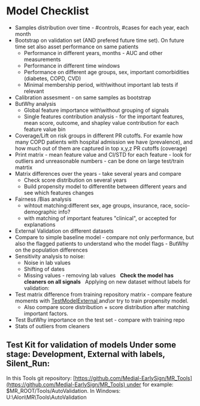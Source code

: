 # Model Checklist
- Samples distribution over time - #controls, #cases for each year, each month
- Bootstrap on validation set (AND prefered future time set). On future time set also asset performance on same patients
  - Performance in different years, months - AUC and other measurements
  - Performance in different time windows
  - Performance on different age groups, sex, important comorbidities (diabetes, COPD, CVD)
  - Minimal membership period, with\without important lab tests if relevant
- Calibration assesment - on same samples as bootstrap
- ButWhy analysis
  - Global feature importance with\without grouping of signals
  - Single features contribution analysis - for the important features, mean score, outcome, and shapley value contribution for each feature value bin
- Coverage/Lift on risk groups in different PR cutoffs. For examle how many COPD patients with hospital admission we have (prevalence), and how much out of them are captured in top x,y,z PR cutoffs (coverage)
- Print matrix - mean feature value and CI/STD for each feature - look for outliers and unreasonable numbers - can be done on large test/train matrtix
- Matrix differences over the years - take several years and compare
  - Check score distribution on several years
  - Build propensity model to differentite between different years and see which features changes 
- Fairness /Bias analysis
  - wihtout matching:different sex, age groups, insurance, race, socio-demographic info?
  - with matching of important features "clinical", or accepted for explanations
- External Validation on different datasets
- Compare to simple baseline model - compare not only performance, but also the flagged patients to understand who the model flags - ButWhy on the population differences 
- Sensitivity analysis to noise:
  - Noise in lab values
  - Shifting of dates
  - Missing values - removing lab values
 
**Check the model has cleaners on all signals**
 
Applying on new dataset without labels for validation:
- Test matrix difference from training repository matrix - compare feature moments with [TestModelExternal ](/Medial%20Tools/TestModelExternal)and\or try to train propensity model.
  - Also compare score distribution + score distribution after matching important factors.
- Test ButWhy importance on the test set - compare with training repo
- Stats of outliers from cleaners
 
## Test Kit for validation of models Under some stage: Development, External with labels, Silent_Run:
In this Tools git repository: [https://github.com/Medial-EarlySign/MR_Tools](https://github.com/Medial-EarlySign/MR_Tools) under for example: $MR_ROOT/Tools/AutoValidation. In Windows: U:\Alon\MR\Tools\AutoValidation
 
